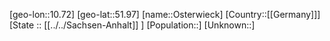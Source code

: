 ﻿---
location: [51.97,10.72]
type: City
tags:
- geo/City


SpocWebEntityId: 33176
isDeleted: false
confidential: public

---
[geo-lon::10.72]
[geo-lat::51.97]
[name::Osterwieck]
[Country::[[Germany]]]
[State :: [[../../Sachsen-Anhalt]] ]
[Population::]
[Unknown::]

